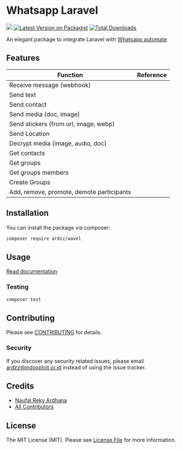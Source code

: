 # Whatsapp Laravel
![](https://raw.githubusercontent.com/ardzz/wavel/master/images/wavel_header.png)
[![Latest Version on Packagist](https://img.shields.io/packagist/v/ardzz/wavel.svg?style=flat-square)](https://packagist.org/packages/ardzz/wavel)
[![Total Downloads](https://img.shields.io/packagist/dt/ardzz/wavel.svg?style=flat-square)](https://packagist.org/packages/ardzz/wavel)

An elegant package to integrate Laravel with [Whatsapp automate](https://github.com/open-wa/wa-automate-nodejs)   

## Features
|Function|Reference|
|---|---|
|Receive message (webhook)|
|Send text|
|Send contact|
|Send media (doc, image)|
|Send stickers (from url, image, webp)|
|Send Location|
|Decrypt media (image, audio, doc)|
|Get contacts|
|Get groups|
|Get groups members|
|Create Groups|
|Add, remove, promote, demote participants|


## Installation

You can install the package via composer:

```bash
composer require ardzz/wavel
```

## Usage
[Read documentation](https://wavel.ardzz.codes/)

### Testing

```bash
composer test
```

## Contributing

Please see [CONTRIBUTING](CONTRIBUTING.md) for details.

### Security

If you discover any security related issues, please email ardzz@indoxploit.or.id instead of using the issue tracker.

## Credits

-   [Naufal Reky Ardhana](https://github.com/ardzz)
-   [All Contributors](../../contributors)

## License

The MIT License (MIT). Please see [License File](LICENSE.md) for more information.
